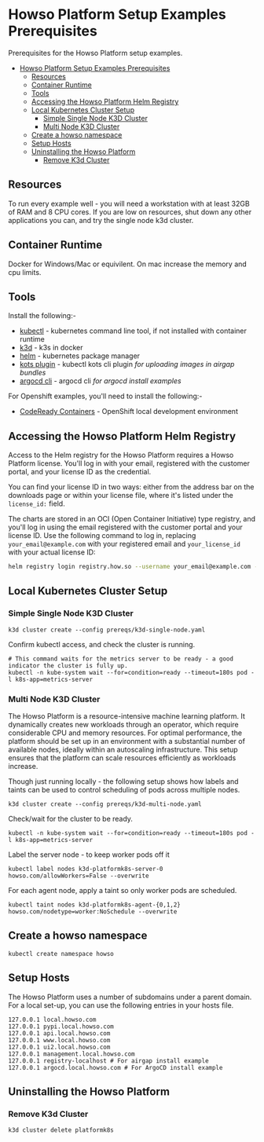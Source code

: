 # Howso Platform Setup Examples Prerequisites

Prerequisites for the Howso Platform setup examples.

- [Howso Platform Setup Examples Prerequisites](#howso-platform-setup-examples-prerequisites)
  - [Resources](#resources)
  - [Container Runtime](#container-runtime)
  - [Tools](#tools)
  - [Accessing the Howso Platform Helm Registry](#accessing-the-howso-platform-helm-registry)
  - [Local Kubernetes Cluster Setup](#local-kubernetes-cluster-setup)
    - [Simple Single Node K3D Cluster](#simple-single-node-k3d-cluster)
    - [Multi Node K3D Cluster](#multi-node-k3d-cluster)
  - [Create a howso namespace](#create-a-howso-namespace)
  - [Setup Hosts](#setup-hosts)
  - [Uninstalling the Howso Platform](#uninstalling-the-howso-platform)
    - [Remove K3d Cluster](#remove-k3d-cluster)


## Resources
To run every example well - you will need a workstation with at least 32GB of RAM and 8 CPU cores.  If you are low on resources, shut down any other applications you can, and try the single node k3d cluster.

## Container Runtime
Docker for Windows/Mac or equivilent.  On mac increase the memory and cpu limits.

## Tools

Install the following:-

- [kubectl](https://kubernetes.io/docs/tasks/tools/) - kubernetes command line tool, if not installed with container runtime 
- [k3d](https://k3d.io/) - k3s in docker
- [helm](https://helm.sh/) - kubernetes package manager
- [kots plugin](https://kots.io/kots-cli/) - kubectl kots cli plugin _for uploading images in airgap bundles_
- [argocd cli](https://argo-cd.readthedocs.io/en/stable/cli_installation/) - argocd cli _for argocd install examples_


For Openshift examples, you'll need to install the following:-

- [CodeReady Containers](https://developers.redhat.com/products/codeready-containers/overview) - OpenShift local development environment 


## Accessing the Howso Platform Helm Registry
Access to the Helm registry for the Howso Platform requires a Howso Platform license.  You'll log in with your email, registered with the customer portal, and your license ID as the credential.

You can find your license ID in two ways: either from the address bar on the downloads page or within your license file, where it's listed under the `license_id:` field.

The charts are stored in an OCI (Open Container Initiative) type registry, and you'll log in using the email registered with the customer portal and your license ID. Use the following command to log in, replacing `your_email@example.com` with your registered email and `your_license_id` with your actual license ID:

```bash
helm registry login registry.how.so --username your_email@example.com --password your_license_id
```


## Local Kubernetes Cluster Setup 

### Simple Single Node K3D Cluster

```
k3d cluster create --config prereqs/k3d-single-node.yaml
```

Confirm kubectl access, and check the cluster is running.
```
# This command waits for the metrics server to be ready - a good indicator the cluster is fully up.
kubectl -n kube-system wait --for=condition=ready --timeout=180s pod -l k8s-app=metrics-server
```


### Multi Node K3D Cluster

The Howso Platform is a resource-intensive machine learning platform. It dynamically creates new workloads through an operator, which require considerable CPU and memory resources. For optimal performance, the platform should be set up in an environment with a substantial number of available nodes, ideally within an autoscaling infrastructure. This setup ensures that the platform can scale resources efficiently as workloads increase.

Though just running locally - the following setup shows how labels and taints can be used to control scheduling of pods across multiple nodes.


```
k3d cluster create --config prereqs/k3d-multi-node.yaml
```

Check/wait for the cluster to be ready.
```
kubectl -n kube-system wait --for=condition=ready --timeout=180s pod -l k8s-app=metrics-server
```

Label the server node - to keep worker pods off it
```
kubectl label nodes k3d-platformk8s-server-0 howso.com/allowWorkers=False --overwrite
```

For each agent node, apply a taint so only worker pods are scheduled.
```
kubectl taint nodes k3d-platformk8s-agent-{0,1,2} howso.com/nodetype=worker:NoSchedule --overwrite
```

## Create a howso namespace
```
kubectl create namespace howso
```

## Setup Hosts
The Howso Platform uses a number of subdomains under a parent domain.  For a local set-up, you can use the following entries in your hosts file.
```
127.0.0.1 local.howso.com
127.0.0.1 pypi.local.howso.com
127.0.0.1 api.local.howso.com
127.0.0.1 www.local.howso.com
127.0.0.1 ui2.local.howso.com
127.0.0.1 management.local.howso.com
127.0.0.1 registry-localhost # For airgap install example
127.0.0.1 argocd.local.howso.com # For ArgoCD install example
```

## Uninstalling the Howso Platform

### Remove K3d Cluster
```
k3d cluster delete platformk8s
```
